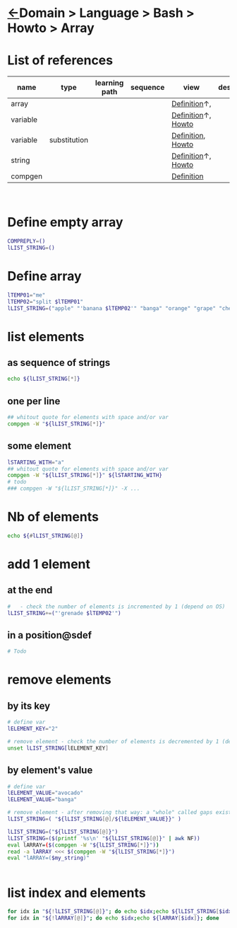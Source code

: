 <head><link rel="stylesheet" href="../../../../md.css"/><script src="../../../../md.js"></script></head>

[//]: #(Reference)
[Repo_Readme]:   ../list/object_list.md

[Array_Whatis]:   ../../../whatis/array_whatis.md
[Var_Whatis]:     ../../../whatis/variable_whatis.md
[Var_Howto]:      ../howto/var_howto.md
[String_Whatis]:  ../../../whatis/string_whatis.md
[String_Howto]:   ../howto/string_howto.md
[Compgen_Whatis]: ../whatis/compgen_whatis.md
[Var_Substitution_Whatis]: ../whatis/var_substitution_whatis.md
[Var_Substitution_Howto]:  ../howto/var_substitution_howto.md

# [&larr;][Repo_Readme]Domain > Language > Bash > Howto > Array

# List of references
|name|type|learning path|sequence|view|desc|
|-|-|-|-|-|-|
|array||||[Definition][Array_Whatis]&uarr;,|
|variable||||[Definition][Var_Whatis]&uarr;, [Howto][Var_Howto]|
|variable|substitution|||[Definition][Var_Substitution_Whatis], [Howto][Var_Substitution_Whatis]|
|string||||[Definition][String_Whatis]&uarr;, [Howto][String_Howto]|
|compgen||||[Definition][Compgen_Whatis]|
<br>

# Define empty array
```bash
COMPREPLY=()
lLIST_STRING=()
```

# Define array
```bash
lTEMP01="me"
lTEMP02="split $lTEMP01"
lLIST_STRING=("apple" "'banana $lTEMP02'" "banga" "orange" "grape" "cherry" "avocado")
```
# list elements
##  as sequence of strings
```bash
echo ${lLIST_STRING[*]}
```
##  one per line
```bash
## whitout quote for elements with space and/or var
compgen -W "${lLIST_STRING[*]}"
```

## some element
```bash
lSTARTING_WITH="a"
## whitout quote for elements with space and/or var
compgen -W "${lLIST_STRING[*]}" ${lSTARTING_WITH}
# todo
### compgen -W "${lLIST_STRING[*]}" -X ...
```


# Nb of elements
```bash
echo ${#lLIST_STRING[@]}
```

# add 1 element
## at the end
```bash
#   - check the number of elements is incremented by 1 (depend on OS)
lLIST_STRING+=("'grenade $lTEMP02'")
```
## in a position@sdef
```bash
# Todo
```

# remove elements
## by its key
```bash
# define var
lELEMENT_KEY="2"

# remove element - check the number of elements is decremented by 1 (depend on OS)
unset lLIST_STRING[lELEMENT_KEY]
```

## by element's value
```bash
# define var
lELEMENT_VALUE="avocado"
lELEMENT_VALUE="banga"

# remove element - after removing that way: a "whole" called gaps exists
lLIST_STRING=( "${lLIST_STRING[@]/${lELEMENT_VALUE}}" )

lLIST_STRING=("${lLIST_STRING[@]}")
lLIST_STRING=($(printf '%s\n' "${lLIST_STRING[@]}" | awk NF))
eval lARRAY=($(compgen -W "${lLIST_STRING[*]}"))
read -a lARRAY <<< $(compgen -W "${lLIST_STRING[*]}")
eval "lARRAY=($my_string)"



```
# list index and elements
```bash
for idx in "${!lLIST_STRING[@]}"; do echo $idx;echo ${lLIST_STRING[$idx]}; done
for idx in "${!lARRAY[@]}"; do echo $idx;echo ${lARRAY[$idx]}; done
```
